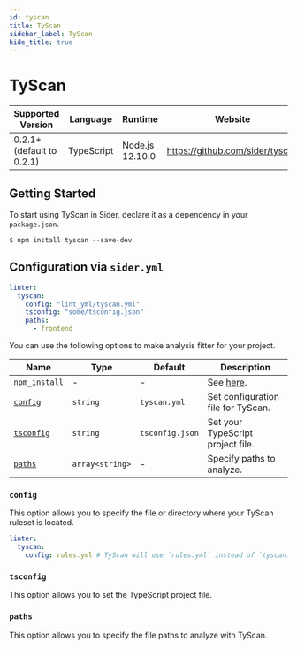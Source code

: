 ```yaml
---
id: tyscan
title: TyScan
sidebar_label: TyScan
hide_title: true
---
```


# TyScan

| Supported Version         | Language   | Runtime         | Website                         |
| ------------------------- | ---------- | --------------- | ------------------------------- |
| 0.2.1+ (default to 0.2.1) | TypeScript | Node.js 12.10.0 | https://github.com/sider/tyscan |

## Getting Started

To start using TyScan in Sider, declare it as a dependency in your `package.json`.

```shell
$ npm install tyscan --save-dev
```

## Configuration via `sider.yml`

```yaml
linter:
  tyscan:
    config: "lint_yml/tyscan.yml"
    tsconfig: "some/tsconfig.json"
    paths:
      - frontend
```

You can use the following options to make analysis fitter for your project.

| Name                    | Type            | Default         | Description                                                                   |
| ----------------------- | --------------- | --------------- | ----------------------------------------------------------------------------- |
| `npm_install`           | -               | -               | See [here](../../getting-started/custom-configuration.md#npm_install-option). |
| [`config`](#config)     | `string`        | `tyscan.yml`    | Set configuration file for TyScan.                                            |
| [`tsconfig`](#tsconfig) | `string`        | `tsconfig.json` | Set your TypeScript project file.                                             |
| [`paths`](#paths)       | `array<string>` | -               | Specify paths to analyze.                                                     |

### `config`

This option allows you to specify the file or directory where your TyScan ruleset is located.

```yaml
linter:
  tyscan:
    config: rules.yml # TyScan will use `rules.yml` instead of `tyscan.yml` as the ruleset.
```

### `tsconfig`

This option allows you to set the TypeScript project file.

### `paths`

This option allows you to specify the file paths to analyze with TyScan.
